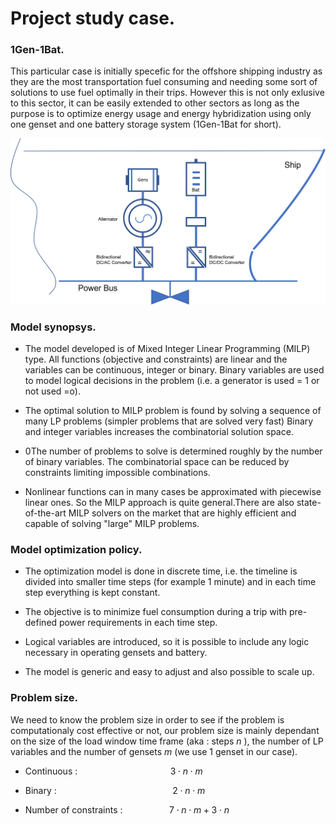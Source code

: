 Project study case.
====================

### 1Gen-1Bat.

This particular case is initially specefic for the offshore shipping industry as they are the most transportation fuel consuming and needing some sort of solutions to use fuel optimally in their trips. However this is not only exlusive to this sector, it can be easily extended to other sectors as long as the purpose is to optimize energy usage and energy hybridization using only one genset and one battery storage system (1Gen-1Bat for short).

![Screenshot](img/Hybrid_System.png)


### Model synopsys.

- The model developed is of Mixed Integer Linear Programming (MILP)
type. All functions (objective and constraints) are linear and the variables can be continuous, integer or binary. Binary variables are used to model logical decisions in the problem (i.e. a generator is used = 1 or not used =o).

- The optimal solution to MILP problem is found by solving a sequence of
many LP problems (simpler problems that are solved very fast) Binary and integer variables increases the combinatorial solution space.

- 0The number of problems to solve is determined roughly by the number of binary variables. The combinatorial space can be reduced by constraints limiting impossible combinations.

- Nonlinear functions can in many cases be approximated with piecewise linear ones. So the MILP approach is quite general.There are also state-of-the-art MILP solvers on the market that are highly efficient and capable of solving "large" MILP problems.

### Model optimization policy. 

- The optimization model is done in discrete time, i.e. the timeline is divided into smaller time steps (for example 1 minute) and in each time step everything is kept constant.

- The objective is to minimize fuel consumption during a trip with pre-defined power requirements in each time step.

- Logical variables are introduced, so it is possible to include any logic necessary in operating gensets and battery.
- The model is generic and easy to adjust and also possible to scale up.


### Problem size. 

We need to know the problem size in order to see if the problem is computationaly cost effective or not, our problem size is mainly dependant on the size of the load window time frame (aka : steps ${n}$ ), the number of LP variables and the number of gensets ${m}$ (we use 1 genset in our case). 

- Continuous : $\hspace{3cm}\hspace{1cm} {3} \cdot {n} \cdot {m}$    
- Binary : $\hspace{4cm}\hspace{1cm} {2} \cdot {n} \cdot {m}$   

- Number of constraints : $\hspace{1cm}\hspace{1cm} {7} \cdot {n} \cdot {m} + {3} \cdot {n}$ $\hspace{1cm}$ 